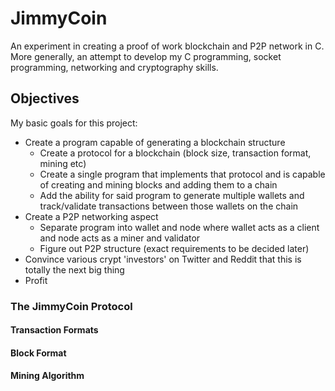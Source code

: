 # JimmyCoin

An experiment in creating a proof of work blockchain and P2P network in C. More generally, an attempt to develop my C programming, socket programming, networking and cryptography skills.

## Objectives

My basic goals for this project:

- Create a program capable of generating a blockchain structure
  - Create a protocol for a blockchain (block size, transaction format, mining etc)
  - Create a single program that implements that protocol and is capable of creating and mining blocks and adding them to a chain
  - Add the ability for said program to generate multiple wallets and track/validate transactions between those wallets on the chain
- Create a P2P networking aspect
  - Separate program into wallet and node where wallet acts as a client and node acts as a miner and validator
  - Figure out P2P structure (exact requirements to be decided later)
- Convince various crypt 'investors' on Twitter and Reddit that this is totally the next big thing
- Profit

### The JimmyCoin Protocol

#### Transaction Formats

#### Block Format

#### Mining Algorithm
